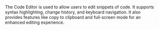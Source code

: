 The Code Editor is used to allow users to edit snippets of code. It supports syntax highlighting, change history, and keyboard navigation. It also provides features like copy to clipboard and full-screen mode for an enhanced editing experience.